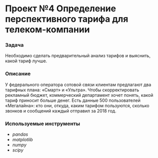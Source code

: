 # Проект №4 Определение перспективного тарифа для телеком-компании

### **Задача**
Необходимо сделать предварительный анализ тарифов и выяснить, какой тариф лучше. 


### **Описание**
У федерального оператора сотовой связи клиентам предлагают два тарифных плана: «Смарт» и «Ультра». 
Чтобы скорректировать рекламный бюджет, коммерческий департамент хочет понять, какой тариф приносит больше денег.
Есть данные 500 пользователей «Мегалайна»: кто они, откуда, каким тарифом пользуются, сколько звонков и сообщений каждый отправил за 2018 год. 

### **Используемые инструменты**
 - *pandas*
 - *matplotlib*
 - *numpy*
 - *scipy*
